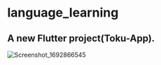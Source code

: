 # language_learning

## A new Flutter project(Toku-App).

![Screenshot_1692866545](https://github.com/YoussefAbdAlNaser/Learn-_Japanese_App/assets/104595900/d259ddc1-eccb-4947-a31d-390e0c35259e)
